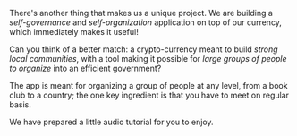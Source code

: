 There's another thing that makes us a unique project. We are building a *self-governance* and *self-organization* 
application on top of our currency, which immediately makes it useful!

Can you think of a better match: a crypto-currency meant to build *strong local communities*, with a tool making it 
possible for *large groups of people to organize* into an efficient government?

The app is meant for organizing a group of people at any level, from a book club to a country; the one key ingredient
 is that you have to meet on regular basis.
 
 We have prepared a little audio tutorial for you to enjoy.